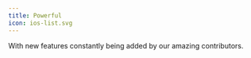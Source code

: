 ```yaml
---
title: Powerful
icon: ios-list.svg
---
```


With new features constantly being added by our amazing contributors.